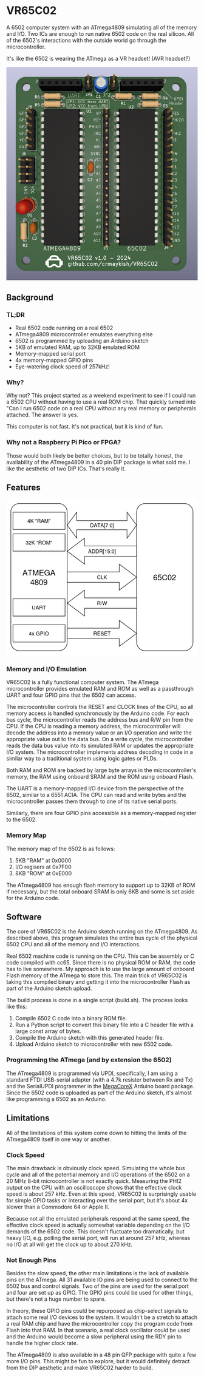 # VR65C02
A 6502 computer system with an ATmega4809 simulating all of the memory and I/O. Two ICs are enough to run native 6502 code on the real silicon. All of the 6502's interactions with the outside world go through the microcontroller.

It's like the 6502 is wearing the ATmega as a VR headset! (AVR headset?)

![Prototype](media/render1.png)

## Background

### TL;DR

- Real 6502 code running on a real 6502
- ATmega4809 microcontroller emulates everything else
- 6502 is programmed by uploading an Arduino sketch
- 5KB of emulated RAM, up to 32KB emulated ROM
- Memory-mapped serial port
- 4x memory-mapped GPIO pins
- Eye-watering clock speed of 257kHz!

### Why?

Why not? This project started as a weekend experiment to see if I could run a 6502 CPU without having to use a real ROM chip. That quickly turned into "Can I run 6502 code on a real CPU without any real memory or peripherals attached. The answer is yes.

This computer is not fast. It's not practical, but it is kind of fun.

### Why not a Raspberry Pi Pico or FPGA?

Those would both likely be better choices, but to be totally honest, the availability of the ATmega4809 in a 40 pin DIP package is what sold me. I like the aesthetic of two DIP ICs. That's really it.

## Features

![VR65C02 Block Diagram](media/block_diagram.png)

### Memory and I/O Emulation

VR65C02 is a fully functional computer system. The ATmega microcontroller provides emulated RAM and ROM as well as a passthrough UART and four GPIO pins that the 6502 can access.

The microcontroller controls the RESET and CLOCK lines of the CPU, so all memory access is handled synchronously by the Arduino code. For each bus cycle, the microcontroller reads the address bus and R/W pin from the CPU. If the CPU is reading a memory address, the microcontroller will decode the address into a memory value or an I/O operation and write the appropriate value out to the data bus. On a write cycle, the microcontroller reads the data bus value into its simulated RAM or updates the appropriate I/O system. The microcontroller implements address decoding in code in a similar way to a traditional system using logic gates or PLDs.

Both RAM and ROM are backed by large byte arrays in the microcontroller's memory, the RAM using onboard SRAM and the ROM using onboard Flash.

The UART is a memory-mapped I/O device from the perspective of the 6502, similar to a 6551 ACIA. The CPU can read and write bytes and the microcontroller passes them through to one of its native serial ports.

Similarly, there are four GPIO pins accessible as a memory-mapped register to the 6502.

### Memory Map

The memory map of the 6502 is as follows:
1. 5KB "RAM" at 0x0000
2. I/O regisers at 0x7F00
3. 8KB "ROM" at 0xE000

The ATmega4809 has enough flash memory to support up to 32KB of ROM if necessary, but the total onboard SRAM is only 6KB and some is set aside for the Arduino code.

## Software

The core of VR65C02 is the Arduino sketch running on the ATmega4809. As described above, this program simulates the entire bus cycle of the physical 6502 CPU and all of the memory and I/O interactions.

Real 6502 machine code is running on the CPU. This can be assembly or C code compiled with cc65. Since there is no physical ROM or RAM, the code has to live somewhere. My approach is to use the large amount of onboard Flash memory of the ATmega to store this. The main trick of VR65C02 is taking this compiled binary and getting it into the microcontroller Flash as part of the Arduino sketch upload.

The build process is done in a single script (build.sh). The process looks like this:
1. Compile 6502 C code into a binary ROM file.
2. Run a Python script to convert this binary file into a C header file with a large const array of bytes.
3. Compile the Arduino sketch with this generated header file.
4. Upload Arduino sketch to microcontroller with new 6502 code.

### Programming the ATmega (and by extension the 6502)

The ATmega4809 is programmed via UPDI, specifically, I am using a standard FTDI USB-serial adapter (with a 4.7k resister between Rx and Tx) and the SerialUPDI programmer in the [MegaCoreX](https://github.com/MCUdude/MegaCoreX) Arduino board package. Since the 6502 code is uploaded as part of the Arduino sketch, it's almost like programming a 6502 as an Arduino.

## Limitations

All of the limitations of this system come down to hitting the limits of the ATmega4809 itself in one way or another.

### Clock Speed

The main drawback is obviously clock speed. Simulating the whole bus cycle and all of the potential memory and I/O operations of the 6502 on a 20 MHz 8-bit microcontroller is not exactly quick. Measuring the PHI2 output on the CPU with an oscilloscope shows that the effective clock speed is about 257 kHz. Even at this speed, VR65C02 is surprisingly usable for simple GPIO tasks or interacting over the serial port, but it's about 4x slower than a Commodore 64 or Apple II.

Because not all the emulated peripherals respond at the same speed, the effective clock speed is actually somewhat variable depending on the I/O demands of the 6502 code. This doesn't fluctuate too dramatically, but heavy I/O, e.g. polling the serial port, will run at around 257 kHz, whereas no I/O at all will get the clock up to about 270 kHz.

### Not Enough Pins

Besides the slow speed, the other main limitations is the lack of available pins on the ATmega. All 31 available IO pins are being used to connect to the 6502 bus and control signals. Two of the pins are used for the serial port and four are set up as GPIO. The GPIO pins could be used for other things, but there's not a huge number to spare.

In theory, these GPIO pins could be repurposed as chip-select signals to attach some real I/O devices to the system. It wouldn't be a stretch to attach a real RAM chip and have the microcontroller copy the program code from Flash into that RAM. In that scenario, a real clock oscillator could be used and the Arduino would become a slow peripheral using the RDY pin to handle the higher clock rate.

The ATmega4809 is also available in a 48 pin QFP package with quite a few more I/O pins. This might be fun to explore, but it would definitely detract from the DIP aesthetic and make VR65C02 harder to build.
